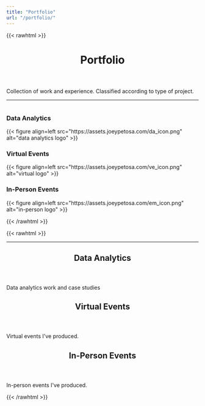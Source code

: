 ```yaml
---
title: "Portfolio"
url: "/portfolio/"
---
```


{{< rawhtml >}}

<main class="main">
  <header class="page-header">
    <h1>Portfolio</h1>
  </header>
  <div class="post-content"><p>Collection of work and experience. Classified according to type of project.</p>
  <hr>
  </div>

<div id="columncards">
  <div class="row">
    <div class="column">
      <div class="card">
        <h3>Data Analytics</h3>
        {{< figure align=left src="https://assets.joeypetosa.com/da_icon.png" alt="data analytics logo" >}}
      </div> 
    </div>
    <div class="column">
      <div class="card">
        <h3>Virtual Events</h3>
        {{< figure align=left src="https://assets.joeypetosa.com/ve_icon.png" alt="virtual logo" >}}
      </div>
    </div>
    <div class="column">
      <div class="card">
        <h3>In-Person Events</h3>
        {{< figure align=left src="https://assets.joeypetosa.com/em_icon.png" alt="in-person logo" >}}
      </div>
    </div>
  </div>
  
</div>

{{< /rawhtml >}}


{{< rawhtml >}}

<hr>

<article class="post-entry">
  <header class="entry-header">
    <h2>Data Analytics</h2>
  </header>
  <section class="entry-content">
    <p>Data analytics work and case studies</p>
  </section>
  <a class="entry-link" aria-label="post link to Data Analytics" href="https://www.joeypetosa.com/portfolio/data-analytics/"></a>
</article>

<article class="post-entry">
  <header class="entry-header">
    <h2>Virtual Events</h2>
  </header>
  <section class="entry-content">
    <p>Virtual events I've produced.</p>
  </section>
  <a class="entry-link" aria-label="post link to Virtual Events" href="https://www.joeypetosa.com/portfolio/virtual-events/"></a>
</article>
<article class="post-entry">
  <header class="entry-header">
    <h2>In-Person Events</h2>
  </header>
  <section class="entry-content">
    <p>In-person events I've produced.</p>
  </section>
  <a class="entry-link" aria-label="post link to In-Person Events" href="https://www.joeypetosa.com/portfolio/in-person-events/"></a>
</article>

</main>
{{< /rawhtml >}}
